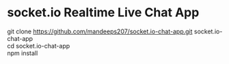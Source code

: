 # socket.io Realtime Live Chat App
git clone https://github.com/mandeeps207/socket.io-chat-app.git socket.io-chat-app<br>
cd socket.io-chat-app<br>
npm install
